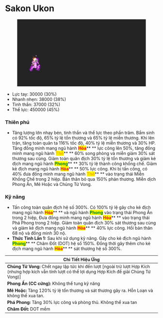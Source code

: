 # Sakon Ukon

<figure><img src="../../.gitbook/assets/ezgif-2-9977bbaa51.gif" alt=""><figcaption></figcaption></figure>

* Lực tay: 30000 (30%)
* Nhanh nhẹn: 38000 (38%)
* Tinh thần: 37000 (32%)
* Thể lực: 450000 (45%)

### Thiên phú

* Tăng lượng lớn nhạy bén, tinh thần và thể lực theo phần trăm. Bẩm sinh có 92% tốc độ, 65% tỷ lệ tổn thương và 65% tỷ lệ miễn thương. Khi lên trận, tăng toàn quân ta 116% tốc độ, 40% tỷ lệ miễn thương và 30% HP. Tăng đồng minh mang ngũ hành <mark style="color:red;">**Hỏa**</mark>** ** lực công lên 50%, tăng đồng minh mang ngũ hành <mark style="color:orange;">**Thổ**</mark>** ** 60% song phòng và miễn giảm 30% sát thương sau cùng. Giảm toàn quân địch 30% tỷ lệ tổn thương và giảm kẻ địch mang ngũ hành <mark style="color:green;">**Phong**</mark>** ** 30% tỷ lệ thành công khống chế. Giảm kẻ địch mang ngũ hành <mark style="color:red;">**Hỏa**</mark>** ** 50% lực công. Khi bị tấn công, có 40% đưa đồng minh mang ngũ hành <mark style="color:orange;">**Thổ**</mark>** ** vào trạng thái Miễn Khống Chế trong 2 hiệp. Bản thân bỏ qua 150% phản thương. Miễn dịch Phong Ấn, Mê Hoặc và Chủng Tử Vong.

### Kỹ năng

* Tấn công toàn quân địch hệ số 300%. Có 100% tỷ lệ gây cho kẻ địch mang ngũ hành <mark style="color:red;">**Hỏa**</mark>** ** và ngũ hành <mark style="color:green;">**Phong**</mark> vào trạng thái Phong Ấn trong 2 hiệp, Đưa đồng minh mang ngũ hành <mark style="color:red;">**Hỏa**</mark>** ** vào trạng thái Phá Phong trong 2 hiệp. Giảm toàn quân địch 30% sát thương sau cùng và giảm kẻ địch mang ngũ hành <mark style="color:red;">**Hỏa**</mark>** ** 40% lực công. Hồi bản thân 68 nộ và đồng minh 30 nộ.
* **Thức Tỉnh Lần 1:** Sau khi sử dụng kỹ năng. Gây cho kẻ địch ngũ hành <mark style="color:green;">**Phong**</mark>** ** Châm Đốt (DOT) hệ số 150%. Đồng thời gây thêm cho kẻ địch mang ngũ hành <mark style="color:red;">**Hỏa**</mark>** ** sát thương hệ số 300%.

| Chi Tiết Hiệu Ứng                                                                                                                                          |
| ---------------------------------------------------------------------------------------------------------------------------------------------------------- |
| **Chủng Tử Vong:** Chết ngay lập tức khi đến lượt \[ngoài trừ lượt Hợp Kích (nhưng hợp kích vẫn tính lượt có thể lợi dụng Hợp Kích để giải Chủng Tử Vong)] |
| **Phong Ấn (CC cứng):** Không thể tung kỹ năng                                                                                                             |
| **Mê Hoặc:** Tăng 120% tỷ lệ tổn thương và sát thương gây ra. Hỗn Loạn và không thế xua tan.                                                               |
| **Phá Phong:** Tăng 30% lực công và phòng thủ. Không thể xua tan                                                                                           |
| **Châm Đốt:** DOT mềm                                                                                                                                      |
